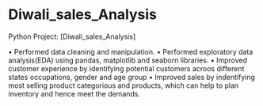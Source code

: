 # Diwali_sales_Analysis
 Python Project: [Diwali_sales_Analysis] 
 
• Performed data cleaning and  manipulation. 
• Performed exploratory data analysis(EDA) using 
pandas, matplotlib and seaborn libraries. 
• Improved customer experience by identifying 
potential customers acroos different states 
occupations, gender and age group 
• Improved sales by indentifying most selling product 
categorious and products, which can help to plan 
inventory and hence meet the demands. 

